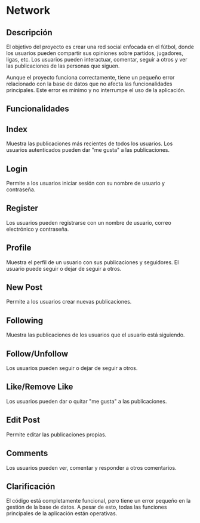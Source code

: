 # Network

## Descripción

El objetivo del proyecto es crear una red social enfocada en el fútbol, donde los usuarios pueden compartir sus opiniones sobre partidos, jugadores, ligas, etc. Los usuarios pueden interactuar, comentar, seguir a otros y ver las publicaciones de las personas que siguen.

Aunque el proyecto funciona correctamente, tiene un pequeño error relacionado con la base de datos que no afecta las funcionalidades principales. Este error es mínimo y no interrumpe el uso de la aplicación.

## Funcionalidades

## Index
 Muestra las publicaciones más recientes de todos los usuarios. Los usuarios autenticados pueden dar "me gusta" a las publicaciones.

## Login 
Permite a los usuarios iniciar sesión con su nombre de usuario y contraseña.
## Register
Los usuarios pueden registrarse con un nombre de usuario, correo electrónico y contraseña.
## Profile 
Muestra el perfil de un usuario con sus publicaciones y seguidores. El usuario puede seguir o dejar de seguir a otros.
## New Post
Permite a los usuarios crear nuevas publicaciones.
## Following
Muestra las publicaciones de los usuarios que el usuario está siguiendo.
## Follow/Unfollow
Los usuarios pueden seguir o dejar de seguir a otros.
## Like/Remove Like
Los usuarios pueden dar o quitar "me gusta" a las publicaciones.
## Edit Post
Permite editar las publicaciones propias.
## Comments
Los usuarios pueden ver, comentar y responder a otros comentarios.

## Clarificación

El código está completamente funcional, pero tiene un error pequeño en la gestión de la base de datos. A pesar de esto, todas las funciones principales de la aplicación están operativas.